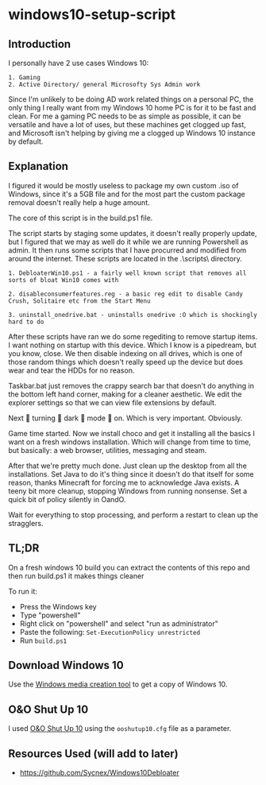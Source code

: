 # windows10-setup-script

## Introduction
I personally have 2 use cases Windows 10:

    1. Gaming
    2. Active Directory/ general Microsofty Sys Admin work

Since I'm unlikely to be doing AD work related things on a personal PC, the only thing I really want from my Windows 10 home PC is for it to be fast and clean. For me a gaming PC needs to be as simple as possible, it can be versatile and have a lot of uses, but these machines get clogged up fast, and Microsoft isn't helping by giving me a clogged up Windows 10 instance by default.

## Explanation

I figured it would be mostly useless to package my own custom .iso of Windows, since it's a 5GB file and for the most part the custom package removal doesn't really help a huge amount.

The core of this script is in the build.ps1 file.

The script starts by staging some updates, it doesn't really properly update, but I figured that we may as well do it while we are running Powershell as admin. It then runs some scripts that I have procurred and modified from around the internet. These scripts are located in the .\scripts\ directory.

    1. DebloaterWin10.ps1 - a fairly well known script that removes all sorts of bloat Win10 comes with

    2. disableconsumerfeatures.reg - a basic reg edit to disable Candy Crush, Solitaire etc from the Start Menu

    3. uninstall_onedrive.bat - uninstalls onedrive :O which is shockingly hard to do

After these scripts have ran we do some regediting to remove startup items. I want nothing on startup with this device. Which I know is a pipedream, but you know, close. We then disable indexing on all drives, which is one of those random things which doesn't really speed up the device but does wear and tear the HDDs for no reason. 

Taskbar.bat just removes the crappy search bar that doesn't do anything in the bottom left hand corner, making for a cleaner aesthetic. We edit the explorer settings so that we can view file extensions by default. 

Next :clap: turning :clap: dark :clap: mode :clap: on. Which is very important. Obviously. 

Game time started. Now we install choco and get it installing all the basics I want on a fresh windows installation. Which will change from time to time, but basically: a web browser, utilities, messaging and steam.

After that we're pretty much done. Just clean up the desktop from all the installations. Set Java to do it's thing since it doesn't do that itself for some reason, thanks Minecraft for forcing me to acknowledge Java exists. A teeny bit more cleanup, stopping Windows from running nonsense. Set a quick bit of policy silently in OandO.

Wait for everything to stop processing, and perform a restart to clean up the stragglers.

## TL;DR

On a fresh windows 10 build you can extract the contents of this repo and then run build.ps1 it makes things cleaner

To run it: 
* Press the Windows key
* Type "powershell"
* Right click on "powershell" and select "run as administrator"
* Paste the following: `Set-ExecutionPolicy unrestricted`
* Run `build.ps1`

## Download Windows 10
Use the [Windows media creation tool](https://www.microsoft.com/en-ca/software-download/windows10) to get a copy of Windows 10.

## O&O Shut Up 10
I used [O&O Shut Up 10](https://www.oo-software.com/en/shutup10) using the `ooshutup10.cfg` file as a parameter. 

## Resources Used (will add to later)
* https://github.com/Sycnex/Windows10Debloater
